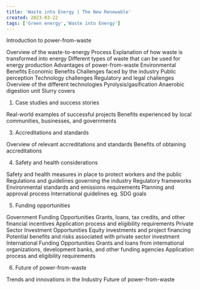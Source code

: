 ```yaml
---
title: 'Waste into Energy | The New Renewable'
created: 2023-03-22
tags: ['Green energy','Waste into Energy']
---
```


Introduction to power-from-waste

Overview of the waste-to-energy Process
Explanation of how waste is transformed into energy
Different types of waste that can be used for energy production
Advantages of power-from-waste
Environmental Benefits
Economic Benefits
Challenges faced by the industry
Public perception
Technology challenges
Regulatory and legal challenges
Overview of the different technologies
Pyrolysis/gasification
Anaerobic digestion unit
Slurry covers

1. Case studies and success stories

Real-world examples of successful projects
Benefits experienced by local communities, businesses, and governments

3. Accreditations and standards

Overview of relevant accreditations and standards
Benefits of obtaining accreditations

4. Safety and health considerations

Safety and health measures in place to protect workers and the public
Regulations and guidelines governing the industry
Regulatory frameworks
Environmental standards and emissions requirements
Planning and approval process
International guidelines eg. SDG goals

5. Funding opportunities

Government Funding Opportunities
Grants, loans, tax credits, and other financial incentives
Application process and eligibility requirements
Private Sector Investment Opportunities
Equity investments and project financing
Potential benefits and risks associated with private sector investment
International Funding Opportunities
Grants and loans from international organizations, development banks, and other funding agencies
Application process and eligibility requirements

6. Future of power-from-waste

Trends and innovations in the Industry
Future of power-from-waste
